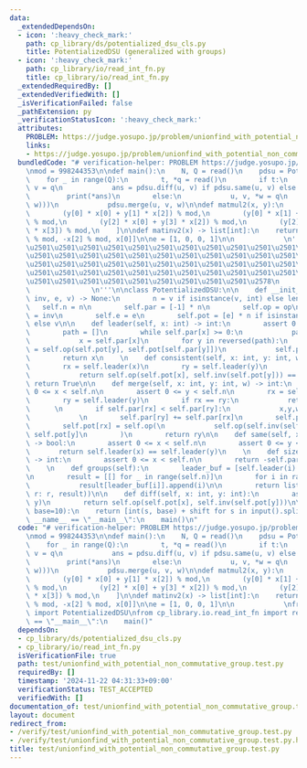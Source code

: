 ```yaml
---
data:
  _extendedDependsOn:
  - icon: ':heavy_check_mark:'
    path: cp_library/ds/potentialized_dsu_cls.py
    title: PotentializedDSU (generalized with groups)
  - icon: ':heavy_check_mark:'
    path: cp_library/io/read_int_fn.py
    title: cp_library/io/read_int_fn.py
  _extendedRequiredBy: []
  _extendedVerifiedWith: []
  _isVerificationFailed: false
  _pathExtension: py
  _verificationStatusIcon: ':heavy_check_mark:'
  attributes:
    PROBLEM: https://judge.yosupo.jp/problem/unionfind_with_potential_non_commutative_group
    links:
    - https://judge.yosupo.jp/problem/unionfind_with_potential_non_commutative_group
  bundledCode: "# verification-helper: PROBLEM https://judge.yosupo.jp/problem/unionfind_with_potential_non_commutative_group\n\
    \nmod = 998244353\n\ndef main():\n    N, Q = read()\n    pdsu = PotentializedDSU(matmul2,matinv2,e,N)\n\
    \    for _ in range(Q):\n        t, *q = read()\n        if t:\n            u,\
    \ v = q\n            ans = pdsu.diff(u, v) if pdsu.same(u, v) else (-1,)\n   \
    \         print(*ans)\n        else:\n            u, v, *w = q\n            print(int(pdsu.consistent(u,v,\
    \ w)))\n            pdsu.merge(u, v, w)\n\ndef matmul2(x, y):\n    return [\n\
    \        (y[0] * x[0] + y[1] * x[2]) % mod,\n        (y[0] * x[1] + y[1] * x[3])\
    \ % mod,\n        (y[2] * x[0] + y[3] * x[2]) % mod,\n        (y[2] * x[1] + y[3]\
    \ * x[3]) % mod,\n    ]\n\ndef matinv2(x) -> list[int]:\n    return [x[3], -x[1]\
    \ % mod, -x[2] % mod, x[0]]\n\ne = [1, 0, 0, 1]\n\n            \n'''\n\u257A\u2501\
    \u2501\u2501\u2501\u2501\u2501\u2501\u2501\u2501\u2501\u2501\u2501\u2501\u2501\
    \u2501\u2501\u2501\u2501\u2501\u2501\u2501\u2501\u2501\u2501\u2501\u2501\u2501\
    \u2501\u2501\u2501\u2501\u2501\u2501\u2501\u2501\u2501\u2501\u2501\u2501\u2501\
    \u2501\u2501\u2501\u2501\u2501\u2501\u2501\u2501\u2501\u2501\u2501\u2501\u2501\
    \u2501\u2501\u2501\u2501\u2501\u2501\u2501\u2501\u2501\u2578\n             https://kobejean.github.io/cp-library\
    \               \n'''\n\nclass PotentializedDSU:\n\n    def __init__(self, op,\
    \ inv, e, v) -> None:\n        n = v if isinstance(v, int) else len(v)\n     \
    \   self.n = n\n        self.par = [-1] * n\n        self.op = op\n        self.inv\
    \ = inv\n        self.e = e\n        self.pot = [e] * n if isinstance(v, int)\
    \ else v\n\n    def leader(self, x: int) -> int:\n        assert 0 <= x < self.n\n\
    \        path = []\n        while self.par[x] >= 0:\n            path.append(x)\n\
    \            x = self.par[x]\n        for y in reversed(path):\n            self.pot[y]\
    \ = self.op(self.pot[y], self.pot[self.par[y]])\n            self.par[y] = x\n\
    \        return x\n    \n    def consistent(self, x: int, y: int, w) -> bool:\n\
    \        rx = self.leader(x)\n        ry = self.leader(y)\n        if rx == ry:\n\
    \            return self.op(self.pot[x], self.inv(self.pot[y])) == w\n       \
    \ return True\n\n    def merge(self, x: int, y: int, w) -> int:\n        assert\
    \ 0 <= x < self.n\n        assert 0 <= y < self.n\n        rx = self.leader(x)\n\
    \        ry = self.leader(y)\n        if rx == ry:\n            return rx\n  \
    \      \n        if self.par[rx] < self.par[ry]:\n            x,y,w,rx,ry = y,x,self.inv(w),ry,rx\n\
    \            \n        self.par[ry] += self.par[rx]\n        self.par[rx] = ry\n\
    \        self.pot[rx] = self.op(\n            self.op(self.inv(self.pot[x]), w),\
    \ self.pot[y]\n        )\n        return ry\n\n    def same(self, x: int, y: int)\
    \ -> bool:\n        assert 0 <= x < self.n\n        assert 0 <= y < self.n\n \
    \       return self.leader(x) == self.leader(y)\n    \n    def size(self, x: int)\
    \ -> int:\n        assert 0 <= x < self.n\n        return -self.par[self.leader(x)]\n\
    \    \n    def groups(self):\n        leader_buf = [self.leader(i) for i in range(self.n)]\n\
    \n        result = [[] for _ in range(self.n)]\n        for i in range(self.n):\n\
    \            result[leader_buf[i]].append(i)\n\n        return list(filter(lambda\
    \ r: r, result))\n\n    def diff(self, x: int, y: int):\n        assert self.same(x,\
    \ y)\n        return self.op(self.pot[x], self.inv(self.pot[y]))\n\n\ndef read(shift=0,\
    \ base=10):\n    return [int(s, base) + shift for s in input().split()]\n\nif\
    \ __name__ == \"__main__\":\n    main()\n"
  code: "# verification-helper: PROBLEM https://judge.yosupo.jp/problem/unionfind_with_potential_non_commutative_group\n\
    \nmod = 998244353\n\ndef main():\n    N, Q = read()\n    pdsu = PotentializedDSU(matmul2,matinv2,e,N)\n\
    \    for _ in range(Q):\n        t, *q = read()\n        if t:\n            u,\
    \ v = q\n            ans = pdsu.diff(u, v) if pdsu.same(u, v) else (-1,)\n   \
    \         print(*ans)\n        else:\n            u, v, *w = q\n            print(int(pdsu.consistent(u,v,\
    \ w)))\n            pdsu.merge(u, v, w)\n\ndef matmul2(x, y):\n    return [\n\
    \        (y[0] * x[0] + y[1] * x[2]) % mod,\n        (y[0] * x[1] + y[1] * x[3])\
    \ % mod,\n        (y[2] * x[0] + y[3] * x[2]) % mod,\n        (y[2] * x[1] + y[3]\
    \ * x[3]) % mod,\n    ]\n\ndef matinv2(x) -> list[int]:\n    return [x[3], -x[1]\
    \ % mod, -x[2] % mod, x[0]]\n\ne = [1, 0, 0, 1]\n\n            \nfrom cp_library.ds.potentialized_dsu_cls\
    \ import PotentializedDSU\nfrom cp_library.io.read_int_fn import read\n\nif __name__\
    \ == \"__main__\":\n    main()"
  dependsOn:
  - cp_library/ds/potentialized_dsu_cls.py
  - cp_library/io/read_int_fn.py
  isVerificationFile: true
  path: test/unionfind_with_potential_non_commutative_group.test.py
  requiredBy: []
  timestamp: '2024-11-22 04:31:33+09:00'
  verificationStatus: TEST_ACCEPTED
  verifiedWith: []
documentation_of: test/unionfind_with_potential_non_commutative_group.test.py
layout: document
redirect_from:
- /verify/test/unionfind_with_potential_non_commutative_group.test.py
- /verify/test/unionfind_with_potential_non_commutative_group.test.py.html
title: test/unionfind_with_potential_non_commutative_group.test.py
---
```

